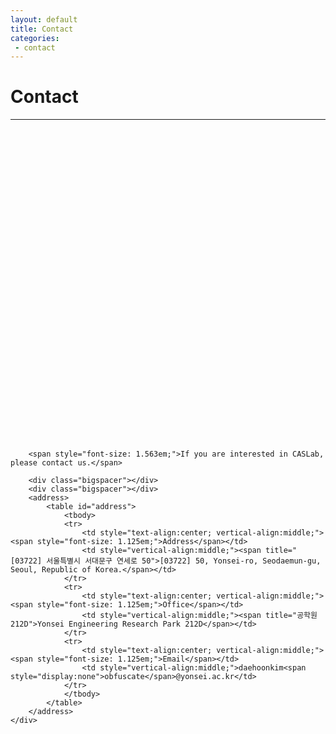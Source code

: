 ```yaml
---
layout: default
title: Contact
categories:
 - contact
---
```


<script type="text/javascript" src="//dapi.kakao.com/v2/maps/sdk.js?appkey=b39590003fae695d5cd234d45edf0e58"></script>

<div class="row">
    <div class="col-md-12">
        <h1>Contact</h1>
        <hr/>
    </div>
</div>

<div class="row">
    <div class="col-md-12">
        <div id="map" style="width: 920px; height: 500px;"></div>
        <div class="bigspacer"></div>
        <div class="bigspacer"></div>

        <span style="font-size: 1.563em;">If you are interested in CASLab, please contact us.</span>

        <div class="bigspacer"></div>
        <div class="bigspacer"></div>
        <address>
            <table id="address">
                <tbody>
                <tr>
                    <td style="text-align:center; vertical-align:middle;"><span style="font-size: 1.125em;">Address</span></td>
                    <td style="vertical-align:middle;"><span title="[03722] 서울특별시 서대문구 연세로 50">[03722] 50, Yonsei-ro, Seodaemun-gu, Seoul, Republic of Korea.</span></td>
                </tr>
                <tr>
                    <td style="text-align:center; vertical-align:middle;"><span style="font-size: 1.125em;">Office</span></td>
                    <td style="vertical-align:middle;"><span title="공학원 212D">Yonsei Engineering Research Park 212D</span></td>
                </tr>
                <tr>
                    <td style="text-align:center; vertical-align:middle;"><span style="font-size: 1.125em;">Email</span></td>
                    <td style="vertical-align:middle;">daehoonkim<span style="display:none">obfuscate</span>@yonsei.ac.kr</td>
                </tr>
                </tbody>
            </table>
        </address>
    </div>
</div>

<script>
    var container = document.getElementById('map');
    var options = {
        center: new kakao.maps.LatLng(37.5608403, 126.9354738),
        level: 3
    };

    var map = new kakao.maps.Map(container, options);
    var markerPosition  = new kakao.maps.LatLng(37.5608403, 126.9354738); 

    var marker = new kakao.maps.Marker({
        position: markerPosition
    });

    marker.setMap(map);
</script>

